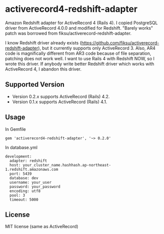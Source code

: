 activerecord4-redshift-adapter
==============================

Amazon Redshift adapter for ActiveRecord 4 (Rails 4).
I copied PostgreSQL driver from ActiveRecord 4.0.0 and modified for Redshift.
"Barely works" patch was borrowed from fiksu/activerecord-redshift-adapter.

I know Redshift driver already exists (https://github.com/fiksu/activerecord-redshift-adapter),
but it currently supports only ActiveRecord 3.  Also, AR4 code is magnifically
different from AR3 code because of file separation, patching does not work well.
I want to use Rails 4 with Redshift NOW, so I wrote this driver.
If anybody write better Redshift driver which works with ActiveRecord 4,
I abandon this driver.

Supported Version
-------------------

- Version 0.2.x supports ActiveRecord (Rails) 4.2.
- Version 0.1.x supports ActiveRecord (Rails) 4.1.


Usage
-------------------

In Gemfile
```
gem 'activerecord4-redshift-adapter', '~> 0.2.0'
```

In database.yml
```
development:
  adapter: redshift
  host: your_cluster_name.hashhash.ap-northeast-1.redshift.amazonaws.com
  port: 5439
  database: dev
  username: your_user
  password: your_password
  encoding: utf8
  pool: 3
  timeout: 5000
```

License
---------

MIT license (same as ActiveRecord)
